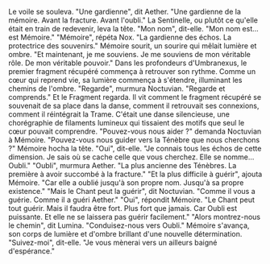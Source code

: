 Le voile se souleva.
"Une gardienne",
dit Aether.
"Une gardienne de la mémoire.
Avant la fracture.
Avant l'oubli."
La Sentinelle,
ou plutôt ce qu'elle était
en train de redevenir,
leva la tête.
"Mon nom",
dit-elle.
"Mon nom est... est Mémoire."
"Mémoire",
répéta Nox.
"La gardienne des échos.
La protectrice des souvenirs."
Mémoire sourit,
un sourire qui mêlait
lumière et ombre.
"Et maintenant,
je me souviens.
Je me souviens de mon véritable rôle.
De mon véritable pouvoir."
Dans les profondeurs d'Umbranexus,
le premier fragment récupéré
commença à retrouver son rythme.
Comme un cœur qui reprend vie,
sa lumière commença à s'étendre,
illuminant les chemins de l'ombre.
"Regarde",
murmura Noctuvian.
"Regarde et comprends."
Et le Fragment regarda.
Il vit comment le fragment récupéré
se souvenait de sa place dans la danse,
comment il retrouvait ses connexions,
comment il réintégrait la Trame.
C'était une danse silencieuse,
une chorégraphie de filaments lumineux
qui tissaient des motifs
que seul le cœur pouvait comprendre.
"Pouvez-vous nous aider ?"
demanda Noctuvian à Mémoire.
"Pouvez-vous nous guider
vers la Ténèbre que nous cherchons ?"
Mémoire hocha la tête.
"Oui",
dit-elle.
"Je connais tous les échos
de cette dimension.
Je sais où se cache
celle que vous cherchez.
Elle se nomme... Oubli."
"Oubli",
murmura Aether.
"La plus ancienne des Ténèbres.
La première à avoir succombé
à la fracture."
"Et la plus difficile à guérir",
ajouta Mémoire.
"Car elle a oublié
jusqu'à son propre nom.
Jusqu'à sa propre existence."
"Mais le Chant peut la guérir",
dit Noctuvian.
"Comme il vous a guérie.
Comme il a guéri Aether."
"Oui",
répondit Mémoire.
"Le Chant peut tout guérir.
Mais il faudra être fort.
Plus fort que jamais.
Car Oubli est puissante.
Et elle ne se laissera pas guérir
facilement."
"Alors montrez-nous le chemin",
dit Lumina.
"Conduisez-nous vers Oubli."
Mémoire s'avança,
son corps de lumière et d'ombre
brillant d'une nouvelle détermination.
"Suivez-moi", dit-elle.
"Je vous mènerai vers un ailleurs baigné d'espérance."
